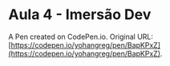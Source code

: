 # Aula 4 - Imersão Dev

A Pen created on CodePen.io. Original URL: [https://codepen.io/yohangreg/pen/BapKPxZ](https://codepen.io/yohangreg/pen/BapKPxZ).

